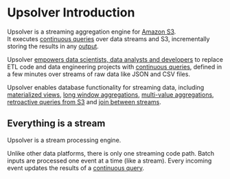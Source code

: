 # Upsolver Introduction

Upsolver is a streaming aggregation engine for [Amazon S3](https://aws.amazon.com/s3/).  
It executes [continuous queries](/continuous-queries.md) over data streams and S3, incrementally storing the results in any [output](/outputs.md).

Upsolver [empowers data scientists, data analysts and developers](/who-should-use.md) to replace ETL code and data engineering projects with [continuous queries](/continuous-queries.md), defined in a few minutes over streams of raw data like JSON and CSV files.

Upsolver enables database functionality for streaming data, including [materialized views](/indexed-views.md), [long window aggregations](/aggregations/sliding-time-windows.md), [multi-value aggregations](/aggregations/multi-value-aggregations.md), [retroactive queries from S3](/continuous-queries.md) and [join between streams](/materialized-view-lookup.md).

## Everything is a stream

Upsolver is a stream processing engine. 

Unlike other data platforms, there is only one streaming code path. Batch inputs are processed one event at a time \(like a stream\). Every incoming event updates the results of a [continuous query](/continuous-queries.md).

